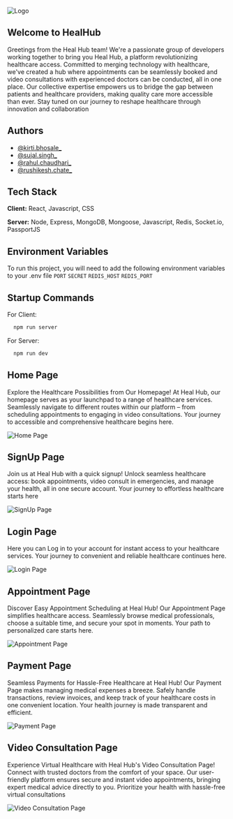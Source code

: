 
![Logo](https://github.com/chaudhari014/handy-string-7765/blob/main/Views/src/images/healhub_logo.png)


## Welcome to HealHub

Greetings from the Heal Hub team! We're a passionate group of developers working together to bring you Heal Hub, a platform revolutionizing healthcare access. Committed to merging technology with healthcare, we've created a hub where appointments can be seamlessly booked and video consultations with experienced doctors can be conducted, all in one place. Our collective expertise empowers us to bridge the gap between patients and healthcare providers, making quality care more accessible than ever. Stay tuned on our journey to reshape healthcare through innovation and collaboration
## Authors

- [@kirti.bhosale_](https://github.com/kirti136)
- [@sujal.singh_](https://github.com/Sujalogy)
- [@rahul.chaudhari_](https://github.com/chaudhari014)
- [@rushikesh.chate_](https://github.com/rushichate)

## Tech Stack

**Client:** React, Javascript, CSS

**Server:** Node, Express, MongoDB, Mongoose, Javascript, Redis, Socket.io, PassportJS

## Environment Variables

To run this project, you will need to add the following environment variables to your .env file
`PORT`
`SECRET`
`REDIS_HOST` 
`REDIS_PORT`

## Startup Commands

For Client:
```bash
  npm run server
```
For Server:
```bash
  npm run dev
```

## Home Page
Explore the Healthcare Possibilities from Our Homepage! At Heal Hub, our homepage serves as your launchpad to a range of healthcare services. Seamlessly navigate to different routes within our platform – from scheduling appointments to engaging in video consultations. Your journey to accessible and comprehensive healthcare begins here.

![Home Page](https://via.placeholder.com/468x300?text=App+Screenshot+Here)

## SignUp Page
Join us at Heal Hub with a quick signup! Unlock seamless healthcare access: book appointments, video consult in emergencies, and manage your health, all in one secure account. Your journey to effortless healthcare starts here

![SignUp Page](https://via.placeholder.com/468x300?text=App+Screenshot+Here)

## Login Page
Here you can Log in to your account for instant access to your healthcare services. Your journey to convenient and reliable healthcare continues here.

![Login Page](https://via.placeholder.com/468x300?text=App+Screenshot+Here)

## Appointment Page
Discover Easy Appointment Scheduling at Heal Hub! Our Appointment Page simplifies healthcare access. Seamlessly browse medical professionals, choose a suitable time, and secure your spot in moments. Your path to personalized care starts here.

![Appointment Page](https://via.placeholder.com/468x300?text=App+Screenshot+Here)


## Payment Page
Seamless Payments for Hassle-Free Healthcare at Heal Hub! Our Payment Page makes managing medical expenses a breeze. Safely handle transactions, review invoices, and keep track of your healthcare costs in one convenient location. Your health journey is made transparent and efficient.

![Payment Page](https://via.placeholder.com/468x300?text=App+Screenshot+Here)


## Video Consultation  Page
Experience Virtual Healthcare with Heal Hub's Video Consultation Page! Connect with trusted doctors from the comfort of your space. Our user-friendly platform ensures secure and instant video appointments, bringing expert medical advice directly to you. Prioritize your health with hassle-free virtual consultations

![Video Consultation Page](https://via.placeholder.com/468x300?text=App+Screenshot+Here)


